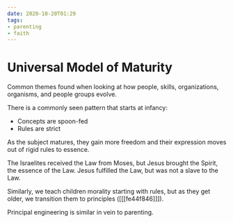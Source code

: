 ```yaml
---
date: 2020-10-20T01:29
tags:
- parenting
- faith
---
```


# Universal Model of Maturity

Common themes found when looking at how people, skills, organizations, organisms, and people groups evolve.

There is a commonly seen pattern that starts at infancy:
- Concepts are spoon-fed
- Rules are strict

As the subject matures, they gain more freedom and their expression moves out of rigid rules to essence. 

The Israelites received the Law from Moses, but Jesus brought the Spirit, the essence of the Law.  Jesus fulfilled the Law, but was not a slave to the Law.

Similarly, we teach children morality starting with rules, but as they get older, we transition them to principles ([[[fe44f846]]]).

Principal engineering is similar in vein to parenting. 